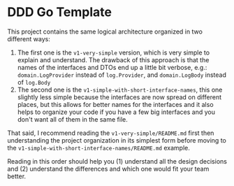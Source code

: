# DDD Go Template

This project contains the same logical architecture organized in two different ways:

1. The first one is the `v1-very-simple` version, which is very simple to explain and understand.
   The drawback of this approach is that the names of the interfaces and DTOs end up a little bit verbose, e.g.:
   `domain.LogProvider` instead of `log.Provider`, and `domain.LogBody` instead of `log.Body`
2. The second one is the `v1-simple-with-short-interface-names`,
   this one slightly less simple because the interfaces are now spread on
   different places, but this allows for better names for the interfaces and
   it also helps to organize your code if you have a few big interfaces and you
   don't want all of them in the same file.

That said, I recommend reading the `v1-very-simple/README.md` first
then understanding the project organization in its simplest form
before moving to the `v1-simple-with-short-interface-names/README.md` example.

Reading in this order should help you (1) understand all the design decisions
and (2) understand the differences and which one would fit your team better.

